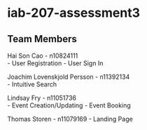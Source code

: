 # iab-207-assessment3

## Team Members
Hai Son Cao - n10824111  
	- User Registration
	- User Sign In

Joachim Lovenskjold Persson - n11392134  
	- Intuitive Search

Lindsay Fry - n11051736  
	- Event Creation/Updating
	- Event Booking

Thomas Storen - n11079169
	- Landing Page
